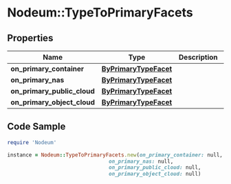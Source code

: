 # Nodeum::TypeToPrimaryFacets

## Properties

Name | Type | Description | Notes
------------ | ------------- | ------------- | -------------
**on_primary_container** | [**ByPrimaryTypeFacet**](ByPrimaryTypeFacet.md) |  | [optional] 
**on_primary_nas** | [**ByPrimaryTypeFacet**](ByPrimaryTypeFacet.md) |  | [optional] 
**on_primary_public_cloud** | [**ByPrimaryTypeFacet**](ByPrimaryTypeFacet.md) |  | [optional] 
**on_primary_object_cloud** | [**ByPrimaryTypeFacet**](ByPrimaryTypeFacet.md) |  | [optional] 

## Code Sample

```ruby
require 'Nodeum'

instance = Nodeum::TypeToPrimaryFacets.new(on_primary_container: null,
                                 on_primary_nas: null,
                                 on_primary_public_cloud: null,
                                 on_primary_object_cloud: null)
```


